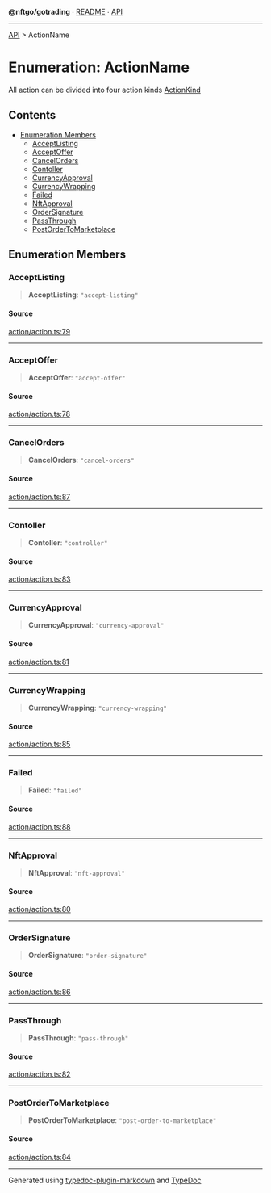 **@nftgo/gotrading** ∙ [README](../README.md) ∙ [API](../exports.md)

***

[API](../exports.md) > ActionName

# Enumeration: ActionName

All action can be divided into four action kinds [ActionKind](ActionKind.md)

## Contents

- [Enumeration Members](ActionName.md#enumeration-members)
  - [AcceptListing](ActionName.md#acceptlisting)
  - [AcceptOffer](ActionName.md#acceptoffer)
  - [CancelOrders](ActionName.md#cancelorders)
  - [Contoller](ActionName.md#contoller)
  - [CurrencyApproval](ActionName.md#currencyapproval)
  - [CurrencyWrapping](ActionName.md#currencywrapping)
  - [Failed](ActionName.md#failed)
  - [NftApproval](ActionName.md#nftapproval)
  - [OrderSignature](ActionName.md#ordersignature)
  - [PassThrough](ActionName.md#passthrough)
  - [PostOrderToMarketplace](ActionName.md#postordertomarketplace)

## Enumeration Members

### AcceptListing

> **AcceptListing**: `"accept-listing"`

#### Source

[action/action.ts:79](https://github.com/NFTGo/GoTrading/blob/1fa3b8d/src/types/action/action.ts#L79)

***

### AcceptOffer

> **AcceptOffer**: `"accept-offer"`

#### Source

[action/action.ts:78](https://github.com/NFTGo/GoTrading/blob/1fa3b8d/src/types/action/action.ts#L78)

***

### CancelOrders

> **CancelOrders**: `"cancel-orders"`

#### Source

[action/action.ts:87](https://github.com/NFTGo/GoTrading/blob/1fa3b8d/src/types/action/action.ts#L87)

***

### Contoller

> **Contoller**: `"controller"`

#### Source

[action/action.ts:83](https://github.com/NFTGo/GoTrading/blob/1fa3b8d/src/types/action/action.ts#L83)

***

### CurrencyApproval

> **CurrencyApproval**: `"currency-approval"`

#### Source

[action/action.ts:81](https://github.com/NFTGo/GoTrading/blob/1fa3b8d/src/types/action/action.ts#L81)

***

### CurrencyWrapping

> **CurrencyWrapping**: `"currency-wrapping"`

#### Source

[action/action.ts:85](https://github.com/NFTGo/GoTrading/blob/1fa3b8d/src/types/action/action.ts#L85)

***

### Failed

> **Failed**: `"failed"`

#### Source

[action/action.ts:88](https://github.com/NFTGo/GoTrading/blob/1fa3b8d/src/types/action/action.ts#L88)

***

### NftApproval

> **NftApproval**: `"nft-approval"`

#### Source

[action/action.ts:80](https://github.com/NFTGo/GoTrading/blob/1fa3b8d/src/types/action/action.ts#L80)

***

### OrderSignature

> **OrderSignature**: `"order-signature"`

#### Source

[action/action.ts:86](https://github.com/NFTGo/GoTrading/blob/1fa3b8d/src/types/action/action.ts#L86)

***

### PassThrough

> **PassThrough**: `"pass-through"`

#### Source

[action/action.ts:82](https://github.com/NFTGo/GoTrading/blob/1fa3b8d/src/types/action/action.ts#L82)

***

### PostOrderToMarketplace

> **PostOrderToMarketplace**: `"post-order-to-marketplace"`

#### Source

[action/action.ts:84](https://github.com/NFTGo/GoTrading/blob/1fa3b8d/src/types/action/action.ts#L84)

***

Generated using [typedoc-plugin-markdown](https://www.npmjs.com/package/typedoc-plugin-markdown) and [TypeDoc](https://typedoc.org/)
